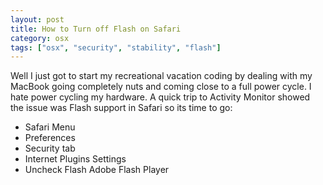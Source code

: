 ```yaml
---
layout: post
title: How to Turn off Flash on Safari
category: osx
tags: ["osx", "security", "stability", "flash"]
---
```

Well I just got to start my recreational vacation coding by dealing with my MacBook going completely nuts and coming close to a full power cycle.  I hate power cycling my hardware.  A quick trip to Activity Monitor showed the issue was Flash support in Safari so its time to go:

* Safari Menu
* Preferences
* Security tab
* Internet Plugins Settings
* Uncheck Flash Adobe Flash Player





